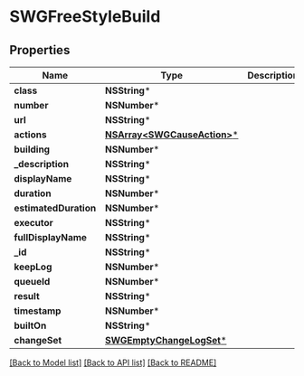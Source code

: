 # SWGFreeStyleBuild

## Properties
Name | Type | Description | Notes
------------ | ------------- | ------------- | -------------
**class** | **NSString*** |  | [optional] 
**number** | **NSNumber*** |  | [optional] 
**url** | **NSString*** |  | [optional] 
**actions** | [**NSArray&lt;SWGCauseAction&gt;***](SWGCauseAction.md) |  | [optional] 
**building** | **NSNumber*** |  | [optional] 
**_description** | **NSString*** |  | [optional] 
**displayName** | **NSString*** |  | [optional] 
**duration** | **NSNumber*** |  | [optional] 
**estimatedDuration** | **NSNumber*** |  | [optional] 
**executor** | **NSString*** |  | [optional] 
**fullDisplayName** | **NSString*** |  | [optional] 
**_id** | **NSString*** |  | [optional] 
**keepLog** | **NSNumber*** |  | [optional] 
**queueId** | **NSNumber*** |  | [optional] 
**result** | **NSString*** |  | [optional] 
**timestamp** | **NSNumber*** |  | [optional] 
**builtOn** | **NSString*** |  | [optional] 
**changeSet** | [**SWGEmptyChangeLogSet***](SWGEmptyChangeLogSet.md) |  | [optional] 

[[Back to Model list]](../README.md#documentation-for-models) [[Back to API list]](../README.md#documentation-for-api-endpoints) [[Back to README]](../README.md)


